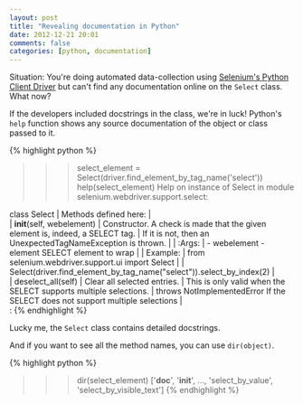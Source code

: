 ```yaml
---
layout: post
title: "Revealing documentation in Python"
date: 2012-12-21 20:01
comments: false
categories: [python, documentation]
---
```


Situation: You're doing automated data-collection using
[Selenium's Python Client Driver](http://selenium.googlecode.com/svn/trunk/docs/api/py/index.html)
but can't find any documentation online on the `Select` class. What now?

<!-- more -->

If the developers included docstrings in the class, we're in luck!
Python's `help` function shows any source documentation of the object or class
passed to it.

{% highlight python %}
>>> select_element = Select(driver.find_element_by_tag_name('select'))
>>> help(select_element)
Help on instance of Select in module selenium.webdriver.support.select:

class Select
 |  Methods defined here:
 |  
 |  __init__(self, webelement)
 |      Constructor. A check is made that the given element is, indeed, a SELECT tag.
 |      If it is not, then an UnexpectedTagNameException is thrown.
 |
 |      :Args:
 |       - webelement - element SELECT element to wrap
 |
 |      Example:
 |          from selenium.webdriver.support.ui import Select
 |
 |          Select(driver.find_element_by_tag_name("select")).select_by_index(2)
 |  
 |  deselect_all(self)
 |      Clear all selected entries.
 |      This is only valid when the SELECT supports multiple selections.
 |      throws NotImplementedError If the SELECT does not support multiple selections
 |  
:
{% endhighlight %}

Lucky me, the `Select` class contains detailed docstrings.

And if you want to see all the method names, you can use `dir(object)`.

{% highlight python %}
>>> dir(select_element)
['__doc__', '__init__', ..., 'select_by_value', 'select_by_visible_text']
{% endhighlight %}
